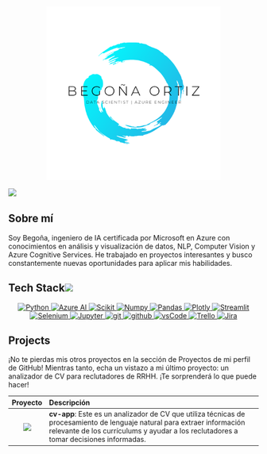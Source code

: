<p align="center">
  <img src="Mi_logo.png" alt="my banner" width="350">
</p>

<p>
  <a href="https://github.com/DenverCoder1/readme-typing-svg">
    <img src="https://readme-typing-svg.herokuapp.com?&font=IBM+Plex+Sans&color=abcdef&size=20&lines=Bienvenido+a+mi+perfil+de+GitHub!" />
  </a>
</p>


## Sobre mí 
Soy Begoña, ingeniero de IA certificada por Microsoft en Azure con conocimientos en análisis y visualización de datos, NLP, Computer Vision y Azure Cognitive Services. He trabajado en proyectos interesantes y busco constantemente nuevas oportunidades para aplicar mis habilidades.

## Tech Stack<img src = "https://media2.giphy.com/media/QssGEmpkyEOhBCb7e1/giphy.gif?cid=ecf05e47a0n3gi1bfqntqmob8g9aid1oyj2wr3ds3mg700bl&rid=giphy.gif" width = 32px> 

<p align="center">
  <a href="https://www.python.org" target="_blank">
    <img alt="Python" src="https://img.shields.io/badge/Python-3776AB?style=for-the-badge&logo=python&logoColor=white">
  </a>

  <a href="https://azure.microsoft.com/en-us/services/cognitive-services/" target="_blank">
    <img alt="Azure AI" src="https://img.shields.io/badge/Azure_AI-0089D6?style=for-the-badge&logo=microsoftazure&logoColor=white">
  </a>
  
  <a href="https://scikit-learn.org/" target="_blank">
    <img alt="Scikit" src="https://img.shields.io/badge/scikit_learn-F7931E?style=for-the-badge&logo=scikit-learn&logoColor=white">
  </a>
  
  <a href="https://numpy.org/" target="_blank">
    <img alt="Numpy" src="https://img.shields.io/badge/Numpy-777BB4?style=for-the-badge&logo=numpy&logoColor=white">
  </a>

<a href="https://pandas.pydata.org/" target="_blank">
    <img alt="Pandas" src="https://img.shields.io/badge/Pandas-2C2D72?style=for-the-badge&logo=pandas&logoColor=white">
  </a>

  <a href="https://plotly.com/" target="_blank">
  <img alt="Plotly" src="https://img.shields.io/badge/Plotly-239120?style=for-the-badge&logo=plotly&logoColor=white">
</a>

  <a href="https://streamlit.io/" target="_blank">
    <img alt="Streamlit" src="https://img.shields.io/badge/Streamlit-FF4B4B?style=for-the-badge&logo=Streamlit&logoColor=white">
  </a>

  <a href="https://www.selenium.dev/" target="_blank">
  <img alt="Selenium" src="https://img.shields.io/badge/Selenium-43B02A?style=for-the-badge&logo=Selenium&logoColor=white">
</a>

<a href="https://jupyter.org/" target="_blank">
    <img alt="Jupyter" src="https://img.shields.io/badge/Jupyter-F37626.svg?&style=for-the-badge&logo=Jupyter&logoColor=white">
  </a>
  
  <a href="https://git-scm.com/" target="_blank">
    <img src="https://img.shields.io/badge/git-F05032.svg?style=for-the-badge&logo=git&logoColor=white"
      alt="git"/>
  </a>
 
  <a href="https://github.com/ELanza-48" target="_blank">
    <img src="https://img.shields.io/badge/github-181717.svg?style=for-the-badge&logo=github&logoColor=white" alt="github" />
  </a>
 
  <a href="https://code.visualstudio.com/" target="_blank">
    <img src="https://img.shields.io/badge/vscode-007ACC.svg?style=for-the-badge&logo=visualstudiocode&logoColor=white" alt="vsCode"/> 
  </a>
  
  <a href="https://trello.com/" target="_blank">
  <img alt="Trello" src="https://img.shields.io/badge/Trello-0079BF?style=for-the-badge&logo=Trello&logoColor=white">
</a>

<a href="https://www.atlassian.com/software/jira" target="_blank">
  <img alt="Jira" src="https://img.shields.io/badge/Jira-0052CC?style=for-the-badge&logo=Jira&logoColor=white">
</a>

## Projects
¡No te pierdas mis otros proyectos en la sección de Proyectos de mi perfil de GitHub! Mientras tanto, echa un vistazo a mi último proyecto: un analizador de CV para reclutadores de RRHH. ¡Te sorprenderá lo que puede hacer!
<!-- Crea una tabla con dos columnas y agrega títulos a las columnas -->
| Proyecto | Descripción |
|:---:|:---|
| <!-- Agrega la imagen del proyecto en la primera columna --> <a href="https://github.com/BegoOrtizDev/cv-app"> <img align="center" src="https://github-readme-stats.vercel.app/api/pin/?username=BegoOrtizDev&repo=cv-app&theme=tokyonight"/></a> | <!-- Agrega la descripción del proyecto en la segunda columna --> **cv-app**: Este es un analizador de CV que utiliza técnicas de procesamiento de lenguaje natural para extraer información relevante de los currículums y ayudar a los reclutadores a tomar decisiones informadas. |
